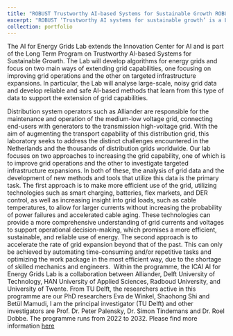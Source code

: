 ```yaml
---
title: "ROBUST Trustworthy AI-based Systems for Sustainable Growth ROBUST ICAI Project"
excerpt: "ROBUST ‘Trustworthy AI systems for sustainable growth’ is a Long Term Program (LTP) from NWO. The robust program aims to achieve breakthroughs in five core dimensions of robust artificial intelligence (AI): accuracy, reliability, repeatability, resilience, and security. The reliability of an AI-based system is formalized through so-called contracts, that is, explicit guarantees about the intended behavior of the system. Explanations can bring intrinsic confidence to general users. Therefore, the development of explanation and evaluation methods is an essential part of this research. <br/><img src='/images/ICAILab.png' style='width:50%;'>"
collection: portfolio
---
```


The AI for Energy Grids Lab extends the Innovation Center for AI and is part of the Long Term Program on Trustworthy Al-based Systems for Sustainable Growth. The Lab will develop algorithms for energy grids and focus on two main ways of extending grid capabilities, one focusing on improving grid operations and the other on targeted infrastructure expansions. In particular, the Lab will analyse large-scale, noisy grid data and develop reliable and safe AI-based methods that learn from this type of data to support the extension of grid capabilities. 

‍Distribution system operators such as Alliander are responsible for the maintenance and operation of the medium-low voltage grid, connecting end-users with generators to the transmission high-voltage grid. With the aim of augmenting the transport capability of this distribution grid, this laboratory seeks to address the distinct challenges encountered in the Netherlands and the thousands of distribution grids worldwide. Our lab focuses on two approaches to increasing the grid capability, one of which is to improve grid operations and the other to investigate targeted infrastructure expansions. In both of these, the analysis of grid data and the development of new methods and tools that utilize this data is the primary task. The first approach is to make more efficient use of the grid, utilizing technologies such as smart charging, batteries, flex markets, and DER control, as well as increasing insight into grid loads, such as cable temperatures, to allow for larger currents without increasing the probability of power failures and accelerated cable aging. These technologies can provide a more comprehensive understanding of grid currents and voltages to support operational decision-making, which promises a more efficient, sustainable, and reliable use of energy. The second approach is to accelerate the rate of grid expansion beyond that of the past. This can only be achieved by automating time-consuming and/or repetitive tasks and optimizing the work package in the most efficient way, due to the shortage of skilled mechanics and engineers.
‍
Within the programme, the ICAI AI for Energy Grids Lab is a collaboration between Alliander, Delft University of Technology, HAN University of Applied Sciences, Radboud University, and University of Twente. From TU Delft, the researchers active in this programme are our PhD researchers Eva de Winkel, Shaohong Shi and Betül Mamudi, I am the principal investigator (TU Delft) and other investigators are Prof. Dr. Peter Palensky, Dr. Simon Tindemans and Dr. Roel Dobbe. The programme runs from 2022 to 2032. Please find more information [here](https://www.icai.ai/labs/ai-for-energy-grids-lab/)


